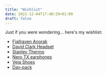 ```yaml
---
title: "Wishlist"
date: 2021-12-04T17:40:29+01:00
draft: false
---
```


Just if you were wondering... here's my wishlist:

- [Fjallraven Anorak](https://www.fjallraven.com/no/no/herre/jakker/vinterjakker/singi-anorak-m?v=F82248%3a%3a7323450536237)
- [David Clark Headset](https://store.davidclark.com/computer-headsets)
- [Stanley Thermo](https://www.stanley1913.com/products/classic-legendary-bottle-1-5-qt)
- [Nero TX earphones](https://www.soundbysweden.com/en/product/nero-tx/)
- [Veja Shoes](https://www.veja-store.com/de_de/herren/v-12)
- [Day-pack]()
